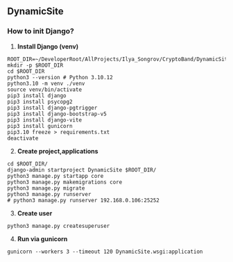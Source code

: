 ## DynamicSite

### How to init Django?

1. **Install Django (venv)**
```
ROOT_DIR=~/DeveloperRoot/AllProjects/Ilya_Songrov/CryptoBand/DynamicSite
mkdir -p $ROOT_DIR
cd $ROOT_DIR
python3 --version # Python 3.10.12
python3.10 -m venv ./venv
source venv/bin/activate
pip3 install django
pip3 install psycopg2
pip3 install django-pgtrigger
pip3 install django-bootstrap-v5
pip3 install django-vite
pip3 install gunicorn
pip3.10 freeze > requirements.txt
deactivate
```

2. **Create project,applications**
```
cd $ROOT_DIR/
django-admin startproject DynamicSite $ROOT_DIR/
python3 manage.py startapp core
python3 manage.py makemigrations core
python3 manage.py migrate
python3 manage.py runserver
# python3 manage.py runserver 192.168.0.106:25252
```

3. **Create user**
```
python3 manage.py createsuperuser
```


4. **Run via gunicorn**
```
gunicorn --workers 3 --timeout 120 DynamicSite.wsgi:application
```